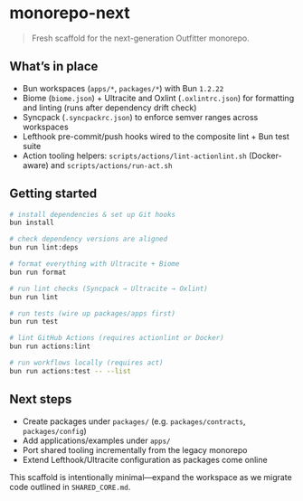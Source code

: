 # monorepo-next

> Fresh scaffold for the next-generation Outfitter monorepo.

## What’s in place

- Bun workspaces (`apps/*`, `packages/*`) with Bun `1.2.22`
- Biome (`biome.json`) + Ultracite and Oxlint (`.oxlintrc.json`) for formatting and linting (runs after dependency drift check)
- Syncpack (`.syncpackrc.json`) to enforce semver ranges across workspaces
- Lefthook pre-commit/push hooks wired to the composite lint + Bun test suite
- Action tooling helpers: `scripts/actions/lint-actionlint.sh` (Docker-aware) and `scripts/actions/run-act.sh`

## Getting started

```bash
# install dependencies & set up Git hooks
bun install

# check dependency versions are aligned
bun run lint:deps

# format everything with Ultracite + Biome
bun run format

# run lint checks (Syncpack → Ultracite → Oxlint)
bun run lint

# run tests (wire up packages/apps first)
bun run test

# lint GitHub Actions (requires actionlint or Docker)
bun run actions:lint

# run workflows locally (requires act)
bun run actions:test -- --list
```

## Next steps

- Create packages under `packages/` (e.g. `packages/contracts`, `packages/config`)
- Add applications/examples under `apps/`
- Port shared tooling incrementally from the legacy monorepo
- Extend Lefthook/Ultracite configuration as packages come online

This scaffold is intentionally minimal—expand the workspace as we migrate code outlined in `SHARED_CORE.md`.
